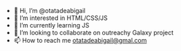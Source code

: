 - 👋 Hi, I’m @otatadeabigail
- 👀 I’m interested in HTML/CSS/JS
- 🌱 I’m currently learning JS
- 💞️ I’m looking to collaborate on outreachy Galaxy project
- 📫 How to reach me otatadeabigail@gmal.com

<!---
otatadeabigail/otatadeabigail is a ✨ special ✨ repository because its `README.md` (this file) appears on your GitHub profile.
You can click the Preview link to take a look at your changes.
--->
